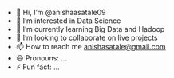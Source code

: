 - 👋 Hi, I’m @anishaasatale09
- 👀 I’m interested in Data Science
- 🌱 I’m currently learning Big Data and Hadoop
- 💞️ I’m looking to collaborate on live projects
- 📫 How to reach me anishasatale@gmail.com
- 😄 Pronouns: ...
- ⚡ Fun fact: ...

<!---
anishaasatale09/anishaasatale09 is a ✨ special ✨ repository because its `README.md` (this file) appears on your GitHub profile.
You can click the Preview link to take a look at your changes.
--->
